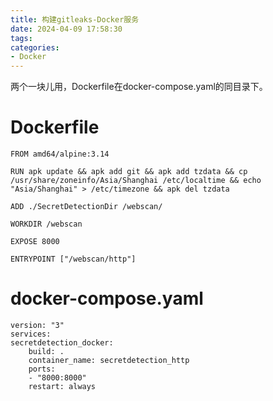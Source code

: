 ```yaml
---
title: 构建gitleaks-Docker服务
date: 2024-04-09 17:58:30
tags:
categories:
- Docker
---
```


两个一块儿用，Dockerfile在docker-compose.yaml的同目录下。

# Dockerfile

    FROM amd64/alpine:3.14

    RUN apk update && apk add git && apk add tzdata && cp /usr/share/zoneinfo/Asia/Shanghai /etc/localtime && echo "Asia/Shanghai" > /etc/timezone && apk del tzdata

    ADD ./SecretDetectionDir /webscan/

    WORKDIR /webscan

    EXPOSE 8000

    ENTRYPOINT ["/webscan/http"]

# docker-compose.yaml

    version: "3"
    services:
    secretdetection_docker:
        build: .
        container_name: secretdetection_http
        ports:
        - "8000:8000"
        restart: always
    

